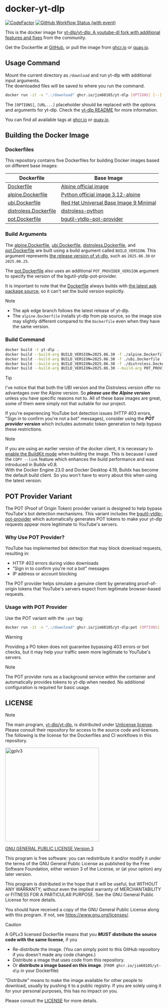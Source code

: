 # docker-yt-dlp

[![CodeFactor](https://www.codefactor.io/repository/github/jim60105/docker-yt-dlp/badge)](https://www.codefactor.io/repository/github/jim60105/docker-yt-dlp) [![GitHub Workflow Status (with event)](https://img.shields.io/github/actions/workflow/status/jim60105/docker-yt-dlp/scan.yml?label=IMAGE%20SCAN)](https://github.com/jim60105/docker-yt-dlp/actions/workflows/scan.yml)

This is the docker image for [yt-dlp/yt-dlp: A youtube-dl fork with additional features and fixes](https://github.com/yt-dlp/yt-dlp) from the community.

Get the Dockerfile at [GitHub](https://github.com/jim60105/docker-yt-dlp), or pull the image from [ghcr.io](https://ghcr.io/jim60105/yt-dlp) or [quay.io](https://quay.io/repository/jim60105/yt-dlp?tab=tags).

## Usage Command

Mount the current directory as `/download` and run yt-dlp with additional input arguments.  
The downloaded files will be saved to where you run the command.

```bash
docker run -it -v ".:/download" ghcr.io/jim60105/yt-dlp [OPTIONS] [--] URL [URL...]
```

The `[OPTIONS]`, `[URL...]` placeholder should be replaced with the options and arguments for yt-dlp. Check the [yt-dlp README](https://github.com/yt-dlp/yt-dlp?tab=readme-ov-file#usage-and-options) for more information.

You can find all available tags at [ghcr.io](https://github.com/jim60105/yt-dlp/pkgs/container/yt-dlp/versions?filters%5Bversion_type%5D=tagged) or [quay.io](https://quay.io/repository/jim60105/yt-dlp?tab=tags).

## Building the Docker Image

### Dockerfiles

This repository contains five Dockerfiles for building Docker images based on different base images:

| Dockerfile                                     | Base Image                                                                                                                         |
| ---------------------------------------------- | ---------------------------------------------------------------------------------------------------------------------------------- |
| [Dockerfile](Dockerfile)                       | [Alpine official image](https://hub.docker.com/_/alpine/)                                                                          |
| [alpine.Dockerfile](alpine.Dockerfile)         | [Python official image 3.12-alpine](https://hub.docker.com/_/python/)                                                              |
| [ubi.Dockerfile](ubi.Dockerfile)               | [Red Hat Universal Base Image 9 Minimal](https://catalog.redhat.com/software/containers/ubi9/ubi-minimal/615bd9b4075b022acc111bf5) |
| [distroless.Dockerfile](distroless.Dockerfile) | [distroless-python](https://github.com/alexdmoss/distroless-python)                                                                |
| [pot.Dockerfile](pot.Dockerfile)               | [bgutil-ytdlp-pot-provider](https://hub.docker.com/r/brainicism/bgutil-ytdlp-pot-provider)                                          |

### Build Arguments

The [alpine.Dockerfile](alpine.Dockerfile), [ubi.Dockerfile](ubi.Dockerfile), [distroless.Dockerfile](distroless.Dockerfile), and [pot.Dockerfile](pot.Dockerfile) are built using a build argument called `BUILD_VERSION`. This argument represents [the release version of yt-dlp](https://github.com/yt-dlp/yt-dlp/tags), such as `2025.06.30` or `2025.06.25`.

The [pot.Dockerfile](pot.Dockerfile) also uses an additional `POT_PROVIDER_VERSION` argument to specify the version of the bgutil-ytdlp-pot-provider.

It is important to note that the [Dockerfile](Dockerfile) always builds with [the latest apk package source](https://pkgs.alpinelinux.org/package/edge/community/aarch64/yt-dlp), so it can't set the build version explicitly.

> [!NOTE]
>
> - The apk edge branch follows the latest release of yt-dlp.
> - The `alpine.Dockerfile` installs yt-dlp from pip source, so the image size may slightly different compared to the `Dockerfile` even when they have the same version.

### Build Command

```bash
docker build -t yt-dlp .
docker build --build-arg BUILD_VERSION=2025.06.30 -f ./alpine.Dockerfile -t yt-dlp:alpine .
docker build --build-arg BUILD_VERSION=2025.06.30 -f ./ubi.Dockerfile -t yt-dlp:ubi .
docker build --build-arg BUILD_VERSION=2025.06.30 -f ./distroless.Dockerfile -t yt-dlp:distroless .
docker build --build-arg BUILD_VERSION=2025.06.30 --build-arg POT_PROVIDER_VERSION=1.1.0 -f ./pot.Dockerfile -t yt-dlp:pot .
```

> [!TIP]
> I've notice that that both the UBI version and the Distroless version offer no advantages over the Alpine version. So _**please use the Alpine version**_ unless you have specific reasons not to. All of these base images are great, some of them were simply not that suitable for our project.
>
> If you're experiencing YouTube bot detection issues (HTTP 403 errors, "Sign in to confirm you're not a bot" messages), consider using the _**POT provider version**_ which includes automatic token generation to help bypass these restrictions.

> [!NOTE]  
> If you are using an earlier version of the docker client, it is necessary to [enable the BuildKit mode](https://docs.docker.com/build/buildkit/#getting-started) when building the image. This is because I used the `COPY --link` feature which enhances the build performance and was introduced in Buildx v0.8.  
> With the Docker Engine 23.0 and Docker Desktop 4.19, Buildx has become the default build client. So you won't have to worry about this when using the latest version.

## POT Provider Variant

The POT (Proof of Origin Token) provider variant is designed to help bypass YouTube's bot detection mechanisms. This variant includes the [bgutil-ytdlp-pot-provider](https://github.com/Brainicism/bgutil-ytdlp-pot-provider) which automatically generates POT tokens to make your yt-dlp requests appear more legitimate to YouTube's servers.

### Why Use POT Provider?

YouTube has implemented bot detection that may block download requests, resulting in:

- HTTP 403 errors during video downloads
- "Sign in to confirm you're not a bot" messages
- IP address or account blocking

The POT provider helps simulate a genuine client by generating proof-of-origin tokens that YouTube's servers expect from legitimate browser-based requests.

### Usage with POT Provider

Use the POT variant with the `:pot` tag:

```bash
docker run -it -v ".:/download" ghcr.io/jim60105/yt-dlp:pot [OPTIONS] [--] URL [URL...]
```

> [!WARNING]
> Providing a PO token does not guarantee bypassing 403 errors or bot checks, but it may help your traffic seem more legitimate to YouTube's servers.

> [!NOTE]
> The POT provider runs as a background service within the container and automatically provides tokens to yt-dlp when needed. No additional configuration is required for basic usage.
## LICENSE

> [!NOTE]  
> The main program, [yt-dlp/yt-dlp](https://github.com/yt-dlp/yt-dlp), is distributed under [Unlicense license](https://github.com/yt-dlp/yt-dlp/blob/master/LICENSE).  
> Please consult their repository for access to the source code and licenses.  
> The following is the license for the Dockerfiles and CI workflows in this repository.

<img src="https://github.com/jim60105/docker-yt-dlp/assets/16995691/f33f8175-af23-4a8a-ad69-efd17a7625f4" alt="gplv3" width="300" />

[GNU GENERAL PUBLIC LICENSE Version 3](LICENSE)

This program is free software: you can redistribute it and/or modify it under the terms of the GNU General Public License as published by the Free Software Foundation, either version 3 of the License, or (at your option) any later version.

This program is distributed in the hope that it will be useful, but WITHOUT ANY WARRANTY; without even the implied warranty of MERCHANTABILITY or FITNESS FOR A PARTICULAR PURPOSE. See the GNU General Public License for more details.

You should have received a copy of the GNU General Public License along with this program. If not, see <https://www.gnu.org/licenses/>.

> [!CAUTION]
> A GPLv3 licensed Dockerfile means that you _**MUST**_ **distribute the source code with the same license**, if you
>
> - Re-distribute the image. (You can simply point to this GitHub repository if you doesn't made any code changes.)
> - Distribute a image that uses code from this repository.
> - Or **distribute a image based on this image**. (`FROM ghcr.io/jim60105/yt-dlp` in your Dockerfile)
>
> "Distribute" means to make the image available for other people to download, usually by pushing it to a public registry. If you are solely using it for your personal purposes, this has no impact on you.
>
> Please consult the [LICENSE](LICENSE) for more details.
